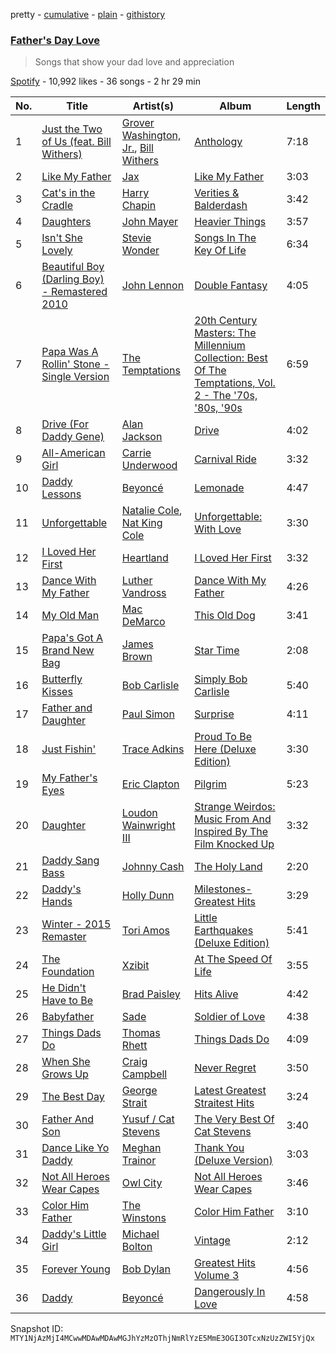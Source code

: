 pretty - [cumulative](/playlists/cumulative/37i9dQZF1DWXakVTmpoTAP.md) - [plain](/playlists/plain/37i9dQZF1DWXakVTmpoTAP) - [githistory](https://github.githistory.xyz/mackorone/spotify-playlist-archive/blob/main/playlists/plain/37i9dQZF1DWXakVTmpoTAP)

### [Father's Day Love](https://open.spotify.com/playlist/37i9dQZF1DWXakVTmpoTAP)

> Songs that show your dad love and appreciation

[Spotify](https://open.spotify.com/user/spotify) - 10,992 likes - 36 songs - 2 hr 29 min

| No. | Title | Artist(s) | Album | Length |
|---|---|---|---|---|
| 1 | [Just the Two of Us \(feat\. Bill Withers\)](https://open.spotify.com/track/1ko2lVN0vKGUl9zrU0qSlT) | [Grover Washington, Jr.](https://open.spotify.com/artist/05YVYeV4HxYp5rrWalvuE1), [Bill Withers](https://open.spotify.com/artist/1ThoqLcyIYvZn7iWbj8fsj) | [Anthology](https://open.spotify.com/album/1lKYaRbV0AayVPss9i4oOp) | 7:18 |
| 2 | [Like My Father](https://open.spotify.com/track/5YVmHTAsdWnoanWXB7AwZX) | [Jax](https://open.spotify.com/artist/7DQYAz99eM3Y5PkP9WtUew) | [Like My Father](https://open.spotify.com/album/0EKm3aZ46GWhE31rdKY5oj) | 3:03 |
| 3 | [Cat's in the Cradle](https://open.spotify.com/track/2obblQ6tcePeOEVJV6nEGD) | [Harry Chapin](https://open.spotify.com/artist/42q4Ivs7tAiCZ5C7eG5q4c) | [Verities & Balderdash](https://open.spotify.com/album/3nta4nhqWoWjc6LmHIB0kT) | 3:42 |
| 4 | [Daughters](https://open.spotify.com/track/5FPnjikbwlDMULCCCa6ZCJ) | [John Mayer](https://open.spotify.com/artist/0hEurMDQu99nJRq8pTxO14) | [Heavier Things](https://open.spotify.com/album/6WivmTXugLZLmAWnZhlz7g) | 3:57 |
| 5 | [Isn't She Lovely](https://open.spotify.com/track/6RANU8AS5ICU5PEHh8BYtH) | [Stevie Wonder](https://open.spotify.com/artist/7guDJrEfX3qb6FEbdPA5qi) | [Songs In The Key Of Life](https://open.spotify.com/album/6YUCc2RiXcEKS9ibuZxjt0) | 6:34 |
| 6 | [Beautiful Boy \(Darling Boy\) \- Remastered 2010](https://open.spotify.com/track/5URfZHMlUWTWxPvvSBWcPk) | [John Lennon](https://open.spotify.com/artist/4x1nvY2FN8jxqAFA0DA02H) | [Double Fantasy](https://open.spotify.com/album/1NWA2fPLUAW5df7UGI5thp) | 4:05 |
| 7 | [Papa Was A Rollin' Stone \- Single Version](https://open.spotify.com/track/7MiLmLbwNoyf47xQ4TCVYp) | [The Temptations](https://open.spotify.com/artist/3RwQ26hR2tJtA8F9p2n7jG) | [20th Century Masters: The Millennium Collection: Best Of The Temptations, Vol\. 2 \- The '70s, '80s, '90s](https://open.spotify.com/album/2kzUxFepw1uLjbgqV537eP) | 6:59 |
| 8 | [Drive \(For Daddy Gene\)](https://open.spotify.com/track/1FV374EPG5CrjdIbIMLkcv) | [Alan Jackson](https://open.spotify.com/artist/4mxWe1mtYIYfP040G38yvS) | [Drive](https://open.spotify.com/album/2QBJCHNMYQC1cyhSXW0ygV) | 4:02 |
| 9 | [All\-American Girl](https://open.spotify.com/track/2dRPQFwPqAmc42mDRnsDQu) | [Carrie Underwood](https://open.spotify.com/artist/4xFUf1FHVy696Q1JQZMTRj) | [Carnival Ride](https://open.spotify.com/album/5HwzpaqYOZABPnmvl5JYFX) | 3:32 |
| 10 | [Daddy Lessons](https://open.spotify.com/track/71OvX5NNLrmz7rpq1ANTQn) | [Beyoncé](https://open.spotify.com/artist/6vWDO969PvNqNYHIOW5v0m) | [Lemonade](https://open.spotify.com/album/7dK54iZuOxXFarGhXwEXfF) | 4:47 |
| 11 | [Unforgettable](https://open.spotify.com/track/2MVQbDuhVs2muWFURtIdNb) | [Natalie Cole](https://open.spotify.com/artist/5tTsrGPwQRWUsHR2Xf7Ke9), [Nat King Cole](https://open.spotify.com/artist/7v4imS0moSyGdXyLgVTIV7) | [Unforgettable: With Love](https://open.spotify.com/album/4ilUfGGQXin7hr1srDDXF0) | 3:30 |
| 12 | [I Loved Her First](https://open.spotify.com/track/0vZvEE9c2bmA6H8hVKxXEZ) | [Heartland](https://open.spotify.com/artist/6B10yUcmUVw4RPKe6j58E9) | [I Loved Her First](https://open.spotify.com/album/2TkVvC9ETHw7y6KlpdHr8f) | 3:32 |
| 13 | [Dance With My Father](https://open.spotify.com/track/7snmvZMLdGGk3l9PcvoYSM) | [Luther Vandross](https://open.spotify.com/artist/19y5MFBH7gohEdGwKM7QsP) | [Dance With My Father](https://open.spotify.com/album/43Ci8cugIRwfmkXEyEgfVM) | 4:26 |
| 14 | [My Old Man](https://open.spotify.com/track/4ewRM5SP4YhmlfKhi5uSjS) | [Mac DeMarco](https://open.spotify.com/artist/3Sz7ZnJQBIHsXLUSo0OQtM) | [This Old Dog](https://open.spotify.com/album/4NNq2vwTapv4fSJcrZbPH7) | 3:41 |
| 15 | [Papa's Got A Brand New Bag](https://open.spotify.com/track/00pGV4EInVd77cnOIwPTCv) | [James Brown](https://open.spotify.com/artist/7GaxyUddsPok8BuhxN6OUW) | [Star Time](https://open.spotify.com/album/2yuTyv0L51qvYuI5RIktlA) | 2:08 |
| 16 | [Butterfly Kisses](https://open.spotify.com/track/1mwCSKK0YRDsgnj2VwyZSU) | [Bob Carlisle](https://open.spotify.com/artist/4PJHDzdFoQcklrWU18QdsU) | [Simply Bob Carlisle](https://open.spotify.com/album/164ZlumFzgmF1ahd7gzyDn) | 5:40 |
| 17 | [Father and Daughter](https://open.spotify.com/track/4aU1zq0W9Ftg1UAQSj4aHN) | [Paul Simon](https://open.spotify.com/artist/2CvCyf1gEVhI0mX6aFXmVI) | [Surprise](https://open.spotify.com/album/3BgJSYve7Hvp80NZ6JWTmK) | 4:11 |
| 18 | [Just Fishin'](https://open.spotify.com/track/1ZxNwqYsJA41CKf2YEhmIK) | [Trace Adkins](https://open.spotify.com/artist/79FMDwzZQxHgSkIYBl3ODU) | [Proud To Be Here \(Deluxe Edition\)](https://open.spotify.com/album/0FXZIMW55PBOpCGPS5mW8R) | 3:30 |
| 19 | [My Father's Eyes](https://open.spotify.com/track/7zXqmgoZNRHNFgFAOoxhx6) | [Eric Clapton](https://open.spotify.com/artist/6PAt558ZEZl0DmdXlnjMgD) | [Pilgrim](https://open.spotify.com/album/3NciWxb2An4XoNC0AaYyNK) | 5:23 |
| 20 | [Daughter](https://open.spotify.com/track/3p58uPQ08nLtr8IwVGdYKg) | [Loudon Wainwright III](https://open.spotify.com/artist/3loACRmkzdtOMNJEaB6j8L) | [Strange Weirdos: Music From And Inspired By The Film Knocked Up](https://open.spotify.com/album/6L1QV8S8MbJxRdm3UqQyz9) | 3:32 |
| 21 | [Daddy Sang Bass](https://open.spotify.com/track/6cyQhHuw8lEXgHGJlXUiR9) | [Johnny Cash](https://open.spotify.com/artist/6kACVPfCOnqzgfEF5ryl0x) | [The Holy Land](https://open.spotify.com/album/2nydwfDSmSmJaFTNsWK1kG) | 2:20 |
| 22 | [Daddy's Hands](https://open.spotify.com/track/2VPnnOGXmejtKqxGY4jg66) | [Holly Dunn](https://open.spotify.com/artist/5RkW6o1M8sDx2FzeAEoNbH) | [Milestones\- Greatest Hits](https://open.spotify.com/album/1rMIWKHHf4rEp1li4Z8UZP) | 3:29 |
| 23 | [Winter \- 2015 Remaster](https://open.spotify.com/track/11dfOCV0oBxzZ9fi2PZhvS) | [Tori Amos](https://open.spotify.com/artist/1KsASRNugxU85T0u6zSg32) | [Little Earthquakes \(Deluxe Edition\)](https://open.spotify.com/album/5bxqwBKvCyB67zOEVCrFZE) | 5:41 |
| 24 | [The Foundation](https://open.spotify.com/track/5aRgtLBY5fYQ0RwTDvEYX1) | [Xzibit](https://open.spotify.com/artist/4tujQJicOnuZRLiBFdp3Ou) | [At The Speed Of Life](https://open.spotify.com/album/2LmMWr541k3mm7ZFTngOGG) | 3:55 |
| 25 | [He Didn't Have to Be](https://open.spotify.com/track/1LONTBZZRxDVx4wEvdcCLd) | [Brad Paisley](https://open.spotify.com/artist/13YmWQJFwgZrd4bf5IjMY4) | [Hits Alive](https://open.spotify.com/album/10XgYRGRtKApBh2P1K9yHS) | 4:42 |
| 26 | [Babyfather](https://open.spotify.com/track/10kh9WpO4XlJWhJKfW4I7t) | [Sade](https://open.spotify.com/artist/47zz7sob9NUcODy0BTDvKx) | [Soldier of Love](https://open.spotify.com/album/3QzXOFN7Wh4WgilnraBYAU) | 4:38 |
| 27 | [Things Dads Do](https://open.spotify.com/track/14bD7Sx9HkF5g9DgcS6TmQ) | [Thomas Rhett](https://open.spotify.com/artist/6x2LnllRG5uGarZMsD4iO8) | [Things Dads Do](https://open.spotify.com/album/3xBZp5yZ3yxb2EpsRQz7MX) | 4:09 |
| 28 | [When She Grows Up](https://open.spotify.com/track/44Fg7XesYHN9RIpg6oggLk) | [Craig Campbell](https://open.spotify.com/artist/7tkwiWhGKSuQV8LwPWceWN) | [Never Regret](https://open.spotify.com/album/0iRTiQTZCcXvL4kd1lfk7X) | 3:50 |
| 29 | [The Best Day](https://open.spotify.com/track/5ApdBBa3MtTzpF0MbpB2NG) | [George Strait](https://open.spotify.com/artist/5vngPClqofybhPERIqQMYd) | [Latest Greatest Straitest Hits](https://open.spotify.com/album/0FGwWbG9BkfohN3fi2Z7x7) | 3:24 |
| 30 | [Father And Son](https://open.spotify.com/track/2nU1cyrG92p8h99g3Gykwz) | [Yusuf / Cat Stevens](https://open.spotify.com/artist/08F3Y3SctIlsOEmKd6dnH8) | [The Very Best Of Cat Stevens](https://open.spotify.com/album/3ds29BDzL13tt6Xy9tuFal) | 3:40 |
| 31 | [Dance Like Yo Daddy](https://open.spotify.com/track/6nIMEvZUmWXKp008VsZKDL) | [Meghan Trainor](https://open.spotify.com/artist/6JL8zeS1NmiOftqZTRgdTz) | [Thank You \(Deluxe Version\)](https://open.spotify.com/album/08eweM0IZoZPCCxODbrMoL) | 3:03 |
| 32 | [Not All Heroes Wear Capes](https://open.spotify.com/track/0b0a4nsj1ukHm5VPzCcCIM) | [Owl City](https://open.spotify.com/artist/07QEuhtrNmmZ0zEcqE9SF6) | [Not All Heroes Wear Capes](https://open.spotify.com/album/4r0pE9K65165ei9BT5Jn7Q) | 3:46 |
| 33 | [Color Him Father](https://open.spotify.com/track/4qlk1U68B90hEi37NvCJRK) | [The Winstons](https://open.spotify.com/artist/1VePrTOSgCLcaBecBs7i2q) | [Color Him Father](https://open.spotify.com/album/5Ups4qqJu7BegTd8JoOU4M) | 3:10 |
| 34 | [Daddy's Little Girl](https://open.spotify.com/track/2XDxDUxTOMWRoeyl322oG8) | [Michael Bolton](https://open.spotify.com/artist/6YHEMoNPbcheiWS2haGzkn) | [Vintage](https://open.spotify.com/album/0JADWCVegOaq8ECTdGtDPy) | 2:12 |
| 35 | [Forever Young](https://open.spotify.com/track/1qli6fjEVdmMgssWy55eiZ) | [Bob Dylan](https://open.spotify.com/artist/74ASZWbe4lXaubB36ztrGX) | [Greatest Hits Volume 3](https://open.spotify.com/album/3R4p0qCYhtK1YdPtvlDD7T) | 4:56 |
| 36 | [Daddy](https://open.spotify.com/track/5pv5vddJx34hzRT9wI0wK2) | [Beyoncé](https://open.spotify.com/artist/6vWDO969PvNqNYHIOW5v0m) | [Dangerously In Love](https://open.spotify.com/album/6oxVabMIqCMJRYN1GqR3Vf) | 4:58 |

Snapshot ID: `MTY1NjAzMjI4MCwwMDAwMDAwMGJhYzMzOThjNmRlYzE5MmE3OGI3OTcxNzUzZWI5YjQx`

